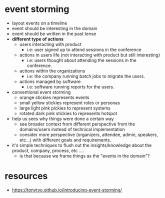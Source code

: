 # event storming

- layout events on a timeline
- event should be interesting in the domain
- event should be written in the past tense
- **different type of actions**
  - users interacting with product
    - i.e: user signed up to attend sessions in the conference
  - actions in users life (not interacting with product but still interesting)
    - i.e: users thought about attending the sessions in the conference.
  - actions within the organizations
    - i.e: the company running batch jobs to migrate the users.
  - actions managed by software
    - i.e: software running reports for the users.
- conventional event storming
  - orange stickies represents events
  - small yellow stickies represent roles or personas
  - large light pink pickies to represent systems
  - rotated dark pink stickies to represents hotspot
- help us sees why things were done a certain way
  - see broader context from different perspective from the domains/users instead of technical implementation
  - consider more perspective (organizers, attendee, admin, speakers, etc...) with different goals and requirements.
- it's simple techniques to flush out the insights/knowledge about the product, company, process, etc ....
  - is that because we frame things as the "events in the domain"?


# resources
- https://tonytvo.github.io/introducing-event-storming/
